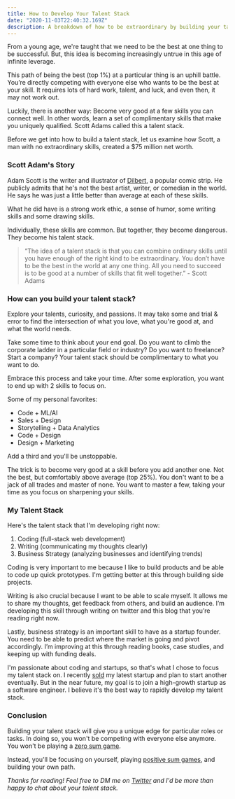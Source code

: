 ```yaml
---
title: How to Develop Your Talent Stack
date: "2020-11-03T22:40:32.169Z"
description: A breakdown of how to be extraordinary by building your talent stack.
---
```


From a young age, we're taught that we need to be the best at one thing to be successful. But, this idea is becoming increasingly untrue in this age of infinite leverage.

This path of being the best (top 1%) at a particular thing is an uphill battle. You’re directly competing with everyone else who wants to be the best at your skill. It requires lots of hard work, talent, and luck, and even then, it may not work out.

Luckily, there is another way: Become very good at a few skills you can connect well. In other words, learn a set of complimentary skills that make you uniquely qualified. Scott Adams called this a talent stack.

Before we get into how to build a talent stack, let us examine how Scott, a man with no extraordinary skills, created a \$75 million net worth.

### Scott Adam's Story

<!-- Add more about Adam -->

Adam Scott is the writer and illustrator of [Dilbert](https://dilbert.com/), a popular comic strip. He publicly admits that he's not the best artist, writer, or comedian in the world. He says he was just a little better than average at each of these skills.

What he did have is a strong work ethic, a sense of humor, some writing skills and some drawing skills.

Individually, these skills are common. But together, they become dangerous. They become his talent stack.

> “The idea of a talent stack is that you can combine ordinary skills until you have enough of the right kind to be extraordinary. You don’t have to be the best in the world at any one thing. All you need to succeed is to be good at a number of skills that fit well together.” - Scott Adams

### How can you build your talent stack?

Explore your talents, curiosity, and passions. It may take some and trial & error to find the intersection of what you love, what you're good at, and what the world needs.

Take some time to think about your end goal. Do you want to climb the corporate ladder in a particular field or industry? Do you want to freelance? Start a company? Your talent stack should be complimentary to what you want to do.

Embrace this process and take your time. After some exploration, you want to end up with 2 skills to focus on.

Some of my personal favorites:

- Code + ML/AI
- Sales + Design
- Storytelling + Data Analytics
- Code + Design
- Design + Marketing

Add a third and you'll be unstoppable.

The trick is to become very good at a skill before you add another one. Not the best, but comfortably above average (top 25%). You don't want to be a jack of all trades and master of none. You want to master a few, taking your time as you focus on sharpening your skills.

### My Talent Stack

Here's the talent stack that I'm developing right now:

1. Coding (full-stack web development)
2. Writing (communicating my thoughts clearly)
3. Business Strategy (analyzing businesses and identifying trends)

Coding is very important to me because I like to build products and be able to code up quick prototypes. I'm getting better at this through building side projects.

Writing is also crucial because I want to be able to scale myself. It allows me to share my thoughts, get feedback from others, and build an audience. I’m developing this skill through writing on twitter and this blog that you’re reading right now.

Lastly, business strategy is an important skill to have as a startup founder. You need to be able to predict where the market is going and pivot accordingly. I’m improving at this through reading books, case studies, and keeping up with funding deals.

I'm passionate about coding and startups, so that's what I chose to focus my talent stack on. I recently [sold](https://www.elmghari.com/startup-journey/) my latest startup and plan to start another eventually. But in the near future, my goal is to join a high-growth startup as a software engineer. I believe it's the best way to rapidly develop my talent stack.

### Conclusion

Building your talent stack will give you a unique edge for particular roles or tasks. In doing so, you won't be competing with everyone else anymore. You won't be playing a [zero sum game](https://www.thestreet.com/politics/what-is-a-zero-sum-game-14818535).

Instead, you'll be focusing on yourself, playing [positive sum games](https://twitter.com/naval/status/1182828053346607106), and building your own path.

_Thanks for reading! Feel free to DM me on [Twitter](https://twitter.com/Nutlope) and I'd be more than happy to chat about your talent stack._

<!-- You may argue that developing a talent stack in certain industries, like sports, is not useful. Where is the value in being moderately good at three different sports?

That's not neccisarily true. While there might not be value in specializing in different sports, there's value in being a good basketball player + storyteller. You could start a YouTube channel where you break down NBA player's history and tell their story. You could become a commentator. With basketball + writing, you could become a sports columnist. The possibilities are endless. And it's a hell of a lot easier to be in the top 25% of the game of basketball and the art of writing, then being in the top 1% of all basketball players.

You aren't competing with everyone else anymore. You're building your own path. Your fresh path.

Peter Thiel says, "Competing is for losers". -->
